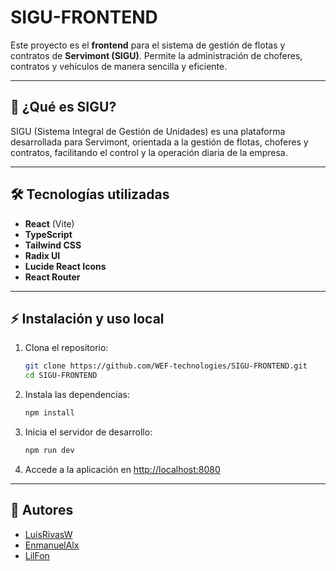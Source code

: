 # SIGU-FRONTEND

Este proyecto es el **frontend** para el sistema de gestión de flotas y contratos de **Servimont (SIGU)**. Permite la administración de choferes, contratos y vehículos de manera sencilla y eficiente.

---

## 🚗 ¿Qué es SIGU?

SIGU (Sistema Integral de Gestión de Unidades) es una plataforma desarrollada para Servimont, orientada a la gestión de flotas, choferes y contratos, facilitando el control y la operación diaria de la empresa.

---

## 🛠️ Tecnologías utilizadas

- **React** (Vite)
- **TypeScript**
- **Tailwind CSS**
- **Radix UI**
- **Lucide React Icons**
- **React Router**

---

## ⚡ Instalación y uso local

1. Clona el repositorio:
   ```bash
   git clone https://github.com/WEF-technologies/SIGU-FRONTEND.git
   cd SIGU-FRONTEND
   ```

2. Instala las dependencias:
   ```bash
   npm install
   ```

3. Inicia el servidor de desarrollo:
   ```bash
   npm run dev
   ```

4. Accede a la aplicación en [http://localhost:8080](http://localhost:8080)

---

## 👥 Autores

- [LuisRivasW](https://github.com/LuisRivasW)
- [EnmanuelAlx](https://github.com/EnmanuelAlx)
- [LilFon](https://github.com/LilFon)
